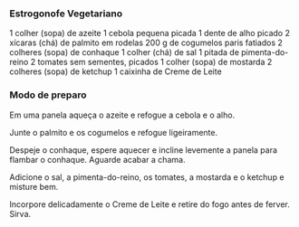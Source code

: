 ### Estrogonofe Vegetariano

1 colher (sopa) de azeite
1 cebola pequena picada
1 dente de alho picado
2 xícaras (chá) de palmito em rodelas
200 g de cogumelos paris fatiados
2 colheres (sopa) de conhaque
1 colher (chá) de sal
1 pitada de pimenta-do-reino
2 tomates sem sementes, picados
1 colher (sopa) de mostarda
2 colheres (sopa) de ketchup
1 caixinha de Creme de Leite 

### Modo de preparo 
Em uma panela aqueça o azeite e refogue a cebola e o alho.

Junte o palmito e os cogumelos e refogue ligeiramente.

Despeje o conhaque, espere aquecer e incline levemente a panela para flambar o conhaque. Aguarde acabar a chama.

Adicione o sal, a pimenta-do-reino, os tomates, a mostarda e o ketchup e misture bem.

Incorpore delicadamente o Creme de Leite e retire do fogo antes de ferver. Sirva.